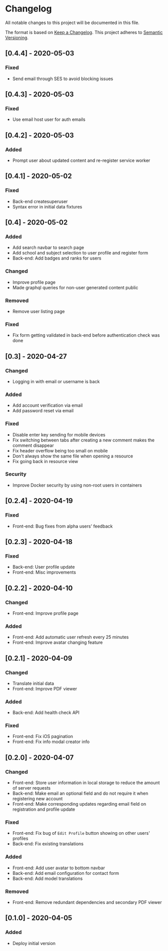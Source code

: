 # Changelog

All notable changes to this project will be documented in this file.

The format is based on [Keep a Changelog](https://keepachangelog.com/en/1.0.0/).
This project adheres to [Semantic Versioning](https://semver.org/spec/v2.0.0.html).

## [0.4.4] - 2020-05-03

### Fixed

- Send email through SES to avoid blocking issues

## [0.4.3] - 2020-05-03

### Fixed

- Use email host user for auth emails

## [0.4.2] - 2020-05-03

### Added

- Prompt user about updated content and re-register service worker

## [0.4.1] - 2020-05-02

### Fixed

- Back-end createsuperuser
- Syntax error in initial data fixtures

## [0.4] - 2020-05-02

### Added

- Add search navbar to search page
- Add school and subject selection to user profile and register form
- Back-end: Add badges and ranks for users

### Changed

- Improve profile page
- Made graphql queries for non-user generated content public

### Removed

- Remove user listing page

### Fixed

- Fix form getting validated in back-end before authentication check was done

## [0.3] - 2020-04-27

### Changed

- Logging in with email or username is back

### Added

- Add account verification via email
- Add password reset via email

### Fixed

- Disable enter key sending for mobile devices
- Fix switching between tabs after creating a new comment makes the comment disappear
- Fix header overflow being too small on mobile
- Don't always show the same file when opening a resource
- Fix going back in resource view

### Security

- Improve Docker security by using non-root users in containers

## [0.2.4] - 2020-04-19

### Fixed

- Front-end: Bug fixes from alpha users' feedback

## [0.2.3] - 2020-04-18

### Fixed

- Back-end: User profile update
- Front-end: Misc improvements

## [0.2.2] - 2020-04-10

### Changed

- Front-end: Improve profile page

### Added

- Front-end: Add automatic user refresh every 25 minutes
- Front-end: Improve avatar changing feature

## [0.2.1] - 2020-04-09

### Changed

- Translate initial data
- Front-end: Improve PDF viewer

### Added

- Back-end: Add health check API

### Fixed

- Front-end: Fix iOS pagination
- Front-end: Fix info modal creator info

## [0.2.0] - 2020-04-07

### Changed

- Front-end: Store user information in local storage to reduce the amount of server requests
- Back-end: Make email an optional field and do not require it when registering new account
- Front-end: Make corresponding updates regarding email field on registration and profile update

### Fixed

- Front-end: Fix bug of `Edit Profile` button showing on other users' profiles
- Back-end: Fix existing translations

### Added

- Front-end: Add user avatar to bottom navbar
- Back-end: Add email configuration for contact form
- Back-end: Add model translations

### Removed

- Front-end: Remove redundant dependencies and secondary PDF viewer

## [0.1.0] - 2020-04-05

### Added

- Deploy initial version
